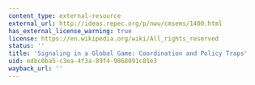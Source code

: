 ```yaml
---
content_type: external-resource
external_url: http://ideas.repec.org/p/nwu/cmsems/1400.html
has_external_license_warning: true
license: https://en.wikipedia.org/wiki/All_rights_reserved
status: ''
title: 'Signaling in a Global Game: Coordination and Policy Traps'
uid: edbc0ba5-c3ea-4f3a-89f4-9868091c81e3
wayback_url: ''
---
```

